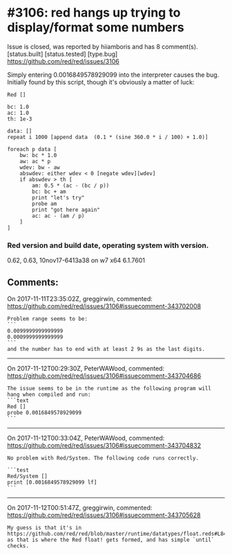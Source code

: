 
#3106: red hangs up trying to display/format some numbers
================================================================================
Issue is closed, was reported by hiiamboris and has 8 comment(s).
[status.built] [status.tested] [type.bug]
<https://github.com/red/red/issues/3106>

Simply entering 0.0016849578929099 into the interpreter causes the bug.
Initially found by this script, though it's obviously a matter of luck:
```
Red []

bc: 1.0
ac: 1.0
th: 1e-3

data: []
repeat i 1000 [append data  (0.1 * (sine 360.0 * i / 100) + 1.0)]

foreach p data [
	bw: bc * 1.0
	aw: ac * p
	wdev: bw - aw
	abswdev: either wdev < 0 [negate wdev][wdev]
	if abswdev > th [
		am: 0.5 * (ac - (bc / p))
		bc: bc + am
		print "let's try"
		probe am
		print "got here again"
		ac: ac - (am / p)
	]
]
```
### Red version and build date, operating system with version.
0.62, 0.63, 10nov17-6413a38 on w7 x64 6.1.7601



Comments:
--------------------------------------------------------------------------------

On 2017-11-11T23:35:02Z, greggirwin, commented:
<https://github.com/red/red/issues/3106#issuecomment-343702008>

    Problem range seems to be:
    ```
    0.0099999999999999
    0.0009999999999999
    ```
    and the number has to end with at least 2 9s as the last digits.

--------------------------------------------------------------------------------

On 2017-11-12T00:29:30Z, PeterWAWood, commented:
<https://github.com/red/red/issues/3106#issuecomment-343704686>

    The issue seems to be in the runtime as the following program will hang when compiled and run:
    ```text
    Red []
    probe 0.0016849578929099
    ``` 

--------------------------------------------------------------------------------

On 2017-11-12T00:33:04Z, PeterWAWood, commented:
<https://github.com/red/red/issues/3106#issuecomment-343704832>

    No problem with Red/System. The following code runs correctly.
    
    ```test
    Red/System []
    print [0.0016849578929099 lf]
    ```

--------------------------------------------------------------------------------

On 2017-11-12T00:51:47Z, greggirwin, commented:
<https://github.com/red/red/issues/3106#issuecomment-343705628>

    My guess is that it's in https://github.com/red/red/blob/master/runtime/datatypes/float.reds#L84 as that is where the Red float! gets formed, and has simple `until` checks.

